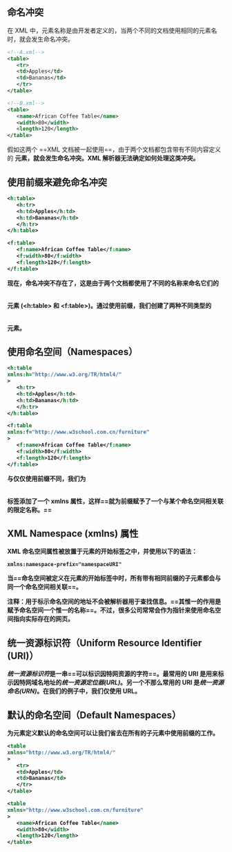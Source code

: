 ## 命名冲突

在 XML 中，元素名称是由开发者定义的，当两个不同的文档使用相同的元素名时，就会发生命名冲突。

```xml
<!--A.xml-->
<table>
   <tr>
   <td>Apples</td>
   <td>Bananas</td>
   </tr>
</table>
```

```xml
<!--B.xml-->
<table>
   <name>African Coffee Table</name>
   <width>80</width>
   <length>120</length>
</table>
```

假如这两个 ==XML 文档被一起使用==，由于两个文档都包含带有不同内容定义的 **<table> 元素**，就会发生**命名冲突**。XML 解析器无法确定如何处理这类冲突。



## 使用前缀来避免命名冲突

```xml
<h:table>
   <h:tr>
   <h:td>Apples</h:td>
   <h:td>Bananas</h:td>
   </h:tr>
</h:table>
```

```xml
<f:table>
   <f:name>African Coffee Table</f:name>
   <f:width>80</f:width>
   <f:length>120</f:length>
</f:table>
```

现在，命名冲突不存在了，**这是由于两个文档都使用了不同的名称来命名它们的 <table> 元素** (<h:table> 和 <f:table>)。通过使用前缀，我们创建了两种不同类型的 <table> 元素。



## 使用命名空间（Namespaces）

```xml
<h:table 
xmlns:h="http://www.w3.org/TR/html4/"
>
   <h:tr>
   <h:td>Apples</h:td>
   <h:td>Bananas</h:td>
   </h:tr>
</h:table>
```

```xml
<f:table 
xmlns:f="http://www.w3school.com.cn/furniture"
>
   <f:name>African Coffee Table</f:name>
   <f:width>80</f:width>
   <f:length>120</f:length>
</f:table>
```

与仅仅使用前缀不同，我们为 <table> 标签添加了一个 xmlns 属性，这样==**就为前缀赋予了一个与某个命名空间相关联的限定名称**。==



## XML Namespace (xmlns) 属性

XML 命名空间属性被放置于元素的开始标签之中，并使用以下的语法：

```
xmlns:namespace-prefix="namespaceURI"
```

当==命名空间被定义在元素的开始标签中时，所有带有相同前缀的子元素都会与同一个命名空间相关联==。

注释：用于标示命名空间的地址不会被解析器用于查找信息。==**其惟一的作用是赋予命名空间一个惟一的名称**==。不过，**很多公司常常会作为指针来使用命名空间指向实际存在的网页**。



## 统一资源标识符（Uniform Resource Identifier (URI)）

*统一资源标识符*是一串==可以标识因特网资源的字符==。**最常用的 URI 是用来标示因特网域名地址的*统一资源定位器(URL)***。另一个不那么常用的 URI 是*统一资源命名(URN)*。在我们的例子中，我们仅使用 URL。



## 默认的命名空间（Default Namespaces）

为元素定义默认的命名空间可以让我们**省去在所有的子元素中使用前缀的工作**。

```xml
<table 
xmlns="http://www.w3.org/TR/html4/"
>
   <tr>
   <td>Apples</td>
   <td>Bananas</td>
   </tr>
</table>
```

```xml
<table 
xmlns="http://www.w3school.com.cn/furniture"
>
   <name>African Coffee Table</name>
   <width>80</width>
   <length>120</length>
</table>
```

























